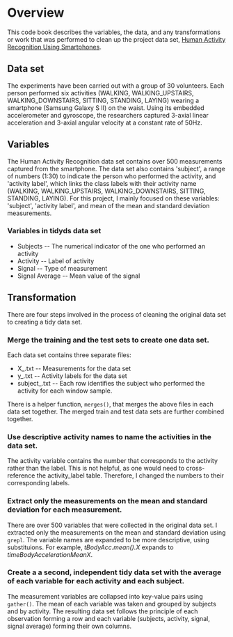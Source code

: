 # Overview
This code book describes the variables, the data, and any transformations or work that was performed to clean up the project data set, [Human Activity Recognition Using Smartphones](http://archive.ics.uci.edu/ml/datasets/Human+Activity+Recognition+Using+Smartphones).

## Data set
The experiments have been carried out with a group of 30 volunteers. Each person performed six activities (WALKING, WALKING_UPSTAIRS, WALKING_DOWNSTAIRS, SITTING, STANDING, LAYING) wearing a smartphone (Samsung Galaxy S II) on the waist. Using its embedded accelerometer and gyroscope, the researchers captured 3-axial linear acceleration and 3-axial angular velocity at a constant rate of 50Hz. 

## Variables
The Human Activity Recognition data set contains over 500 measurements captured from the smartphone. The data set also contains 'subject', a range of numbers (1:30) to indicate the person who performed the activity, and 'activity label', which links the class labels with their activity name (WALKING, WALKING_UPSTAIRS, WALKING_DOWNSTAIRS, SITTING, STANDING, LAYING). For this project, I mainly focused on these variables: 'subject', 'activity label', and mean of the mean and standard deviation measurements.
### Variables in tidyds data set  
* Subjects -- The numerical indicator of the one who performed an activity
* Activity -- Label of activity
* Signal -- Type of measurement
* Signal Average -- Mean value of the signal

## Transformation
There are four steps involved in the process of cleaning the original data set to creating a tidy data set.

### Merge the training and the test sets to create one data set.
Each data set contains three separate files:  

  * X_.txt -- Measurements for the data set  
  * y_.txt -- Activity labels for the data set  
  * subject_.txt -- Each row identifies the subject who performed the activity for each window sample.  

There is a helper function, `merges()`, that merges the above files in each data set together. The merged train and test data sets are further combined together.

### Use descriptive activity names to name the activities in the data set.
The activity variable contains the number that corresponds to the activity rather than the label. This is not helpful, as one would need to cross-reference the activity_label table. Therefore, I changed the numbers to their corresponding labels. 

### Extract only the measurements on the mean and standard deviation for each measurement.
There are over 500 variables that were collected in the original data set. I extracted only the measurements on the mean and standard deviation using `grepl`. The variable names are expanded to be more descriptive, using substituions. For example, _tBodyAcc.mean().X_ expands to _timeBodyAccelerationMeanX_. 

### Create a a second, independent tidy data set with the average of each variable for each activity and each subject.
The measurement variables are collapsed into key-value pairs using `gather()`. The mean of each variable was taken and grouped by subjects and by activity. The resulting data set follows the principle of each observation forming a row and each variable (subjects, activity, signal, signal average) forming their own columns.
